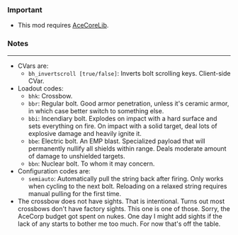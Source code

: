 ### Important
- This mod requires [AceCoreLib](https://gitlab.com/accensi/hd-addons/acecorelib).

### Notes
---
- CVars are:
	- `bh_invertscroll [true/false]`: Inverts bolt scrolling keys. Client-side CVar.
- Loadout codes:
	- `bhk`: Crossbow.
	- `bbr`: Regular bolt. Good armor penetration, unless it's ceramic armor, in which case better switch to something else.
	- `bbi`: Incendiary bolt. Explodes on impact with a hard surface and sets everything on fire. On impact with a solid target, deal lots of explosive damage and heavily ignite it.
	- `bbe`: Electric bolt. An EMP blast. Specialized payload that will permanently nullify all shields within range. Deals moderate amount of damage to unshielded targets.
	- `bbn`: Nuclear bolt. To whom it may concern.
- Configuration codes are:
	- `semiauto`: Automatically pull the string back after firing. Only works when cycling to the next bolt. Reloading on a relaxed string requires manual pulling for the first time.
- The crossbow does not have sights. That is intentional. Turns out most crossbows don't have factory sights. This one is one of those. Sorry, the AceCorp budget got spent on nukes. One day I might add sights if the lack of any starts to bother me too much. For now that's off the table.
